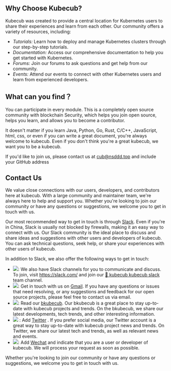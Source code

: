 
<!--
**Here are some ideas to get you started:**

🙋‍♀️ A short introduction - wha
t is your organization all about?
🌈 Contribution guidelines - how can the community get involved?
👩‍💻 Useful resources - where can the community find your docs? Is there anything else the community should know?
🍿 Fun facts - what does your team eat for breakfast?
🧙 Remember, you can do mighty things with the power of [Markdown](https://docs.github.com/github/writing-on-github/getting-started-with-writing-and-formatting-on-github/basic-writing-and-formatting-syntax)
-->

## Why Choose Kubecub?

Kubecub was created to provide a central location for Kubernetes users to share their experiences and learn from each other. Our community offers a variety of resources, including:

- *Tutorials:* Learn how to deploy and manage Kubernetes clusters through our step-by-step tutorials.
- *Documentation:* Access our comprehensive documentation to help you get started with Kubernetes.
- *Forums:* Join our forums to ask questions and get help from our community.
- *Events:* Attend our events to connect with other Kubernetes users and learn from experienced developers.

## What can you find？

You can participate in every module. This is a completely open source community with blockchain Security, which helps you join open source, helps you learn, and allows you to become a contributor.

It doesn't matter if you learn Java, Python, Go, Rust, C/C++, JavaScript, html, css, or even if you can write a great document, you're always welcome to kubecub. Even if you don't think you're a great kubecub, we want you to be a kubecub.

If you'd like to join us, please contact us at cub@nsddd.top and include your GitHub address

## Contact Us

We value close connections with our users, developers, and contributors here at kubecub. With a large community and maintainer team, we're always here to help and support you. Whether you're looking to join our community or have any questions or suggestions, we welcome you to get in touch with us.

Our most recommended way to get in touch is through [Slack](https://join.slack.com/t/c-ub/shared_invite/zt-1se0k2bae-lkYzz0_T~BYh3rjkvlcUqQ). Even if you're in China, Slack is usually not blocked by firewalls, making it an easy way to connect with us. Our Slack community is the ideal place to discuss and share ideas and suggestions with other users and developers of kubecub. You can ask technical questions, seek help, or share your experiences with other users of kubecub.

In addition to Slack, we also offer the following ways to get in touch:

+ <a href="https://join.slack.com/t/c-ub/shared_invite/zt-1se0k2bae-lkYzz0_T~BYh3rjkvlcUqQ" target="_blank"><img src="https://img.shields.io/badge/slack-%40kubecub-informational?kubecubo=slack&style=flat-square"></a>:  We also have Slack channels for you to communicate and discuss. To join, visit https://slack.com/ and join our [👀 kubecub kubecub slack](https://join.slack.com/t/c-ub/shared_invite/zt-1se0k2bae-lkYzz0_T~BYh3rjkvlcUqQ) team channel.
+ <a href="https://mail.google.com/mail/u/0/?fs=1&tf=cm&to=3293172751nss@gmail.com" target="_blank"><img src="https://img.shields.io/badge/gmail-%40kubecub-blue?style=social&kubecubo=gmail"></a>: Get in touch with us on [Gmail]([3293172751nss@gmail.com](mailto:3293172751nss@gmail.com)). If you have any questions or issues that need resolving, or any suggestions and feedback for our open source projects, please feel free to contact us via email.
+ <a href="nsddd.top" target="_blank"><img src="https://img.shields.io/badge/%E5%8D%9A%E5%AE%A2-%40kubecub-blue?style=social&kubecubo=Octopus%20Deploy"></a>: Read our [bkubecub](nsddd.top). Our bkubecub is a great place to stay up-to-date with kubecub projects and trends. On the bkubecub, we share our latest developments, tech trends, and other interesting information.
+ <a href="https://twitter.com/xxw3293172751" target="_blank"><img src="https://img.shields.io/badge/twitter-%40kubecub-informational?kubecubo=twitter&style=flat-square"></a> : Add [Twitter]({twitter}) . If you prefer social media, our Twitter account is a great way to stay up-to-date with kubecub project news and trends. On Twitter, we share our latest tech and trends, as well as relevant news and events.
+ <a href="http://sm.nsddd.top/sm0d220ad72063197b9875379403f6c88.jpg" target="_blank"><img src="https://img.shields.io/badge/%E5%BE%AE%E4%BF%A1-smile-brightgreen?kubecubo=wechat&style=flat-square"></a>: Add [Wechat](https://img.shields.io/badge/%E5%BE%AE%E4%BF%A1-smile-brightgreen?kubecubo=wechat&style=flat-square) and indicate that you are a user or developer of kubecub. We will process your request as soon as possible.

Whether you're looking to join our community or have any questions or suggestions, we welcome you to get in touch with us.

<!--
  
## [![Repography logo](https://images.repography.com/logo.svg)](https://repography.com) / Recent activity [![Time period](https://images.repography.com/27154244/C-UB/cub/recent-activity/90b742d3f976f18b80621eaacc1f3142_badge.svg)](https://repography.com)
[![Timeline graph](https://images.repography.com/27154244/C-UB/cub/recent-activity/90b742d3f976f18b80621eaacc1f3142_timeline.svg)](https://github.com/C-UB/cub/commits)
[![Issue status graph](https://images.repography.com/27154244/C-UB/cub/recent-activity/90b742d3f976f18b80621eaacc1f3142_issues.svg)](https://github.com/C-UB/cub/issues)
[![Pull request status graph](https://images.repography.com/27154244/C-UB/cub/recent-activity/90b742d3f976f18b80621eaacc1f3142_prs.svg)](https://github.com/C-UB/cub/pulls)
[![Trending topics](https://images.repography.com/27154244/C-UB/cub/recent-activity/90b742d3f976f18b80621eaacc1f3142_words.svg)](https://github.com/C-UB/cub/commits)
-->